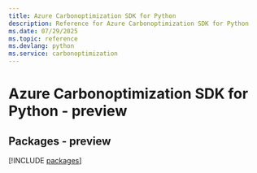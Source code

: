 ```yaml
---
title: Azure Carbonoptimization SDK for Python
description: Reference for Azure Carbonoptimization SDK for Python
ms.date: 07/29/2025
ms.topic: reference
ms.devlang: python
ms.service: carbonoptimization
---
```

# Azure Carbonoptimization SDK for Python - preview
## Packages - preview
[!INCLUDE [packages](carbonoptimization-index.md)]